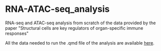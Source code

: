 # RNA-ATAC-seq_analysis
RNA-seq and ATAC-seq analysis from scratch of the data provided by the paper "Structural cells are key regulators of organ-specific immune responses"

All the data needed to run the .qmd file of the analysis are available [here](https://drive.google.com/host/1u-L0MUTih4VVkhrFoqlZsw-ttSn-mBy8).

